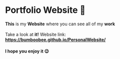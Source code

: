 # **Portfolio Website** 📱


**This** is my **Website** where you can see all of my **work** 
<br />
<br />
Take a look at **it!**
Website link: **https://bumboobee.github.io/PersonalWebsite/**
<br />
#### I hope you enjoy it 😉
